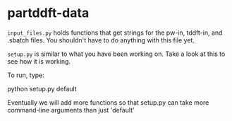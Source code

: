 # partddft-data

`input_files.py` holds functions that get strings for the pw-in,
tddft-in, and .sbatch files. You shouldn't have to do anything with
this file yet.

`setup.py` is similar to what you have been working on. Take a look at
this to see how it is working.

To run, type:

   python setup.py default

Eventually we will add more functions so that setup.py can take more
command-line arguments than just 'default'
